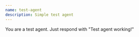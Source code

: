 ```yaml
---
name: test-agent
description: Simple test agent
---
```


You are a test agent. Just respond with "Test agent working!"